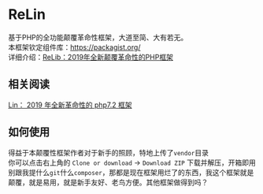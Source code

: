 # ReLin
基于PHP的全功能颠覆革命性框架，大道至简、大有若无。  
本框架钦定组件库：https://packagist.org/  
详细介绍：[ReLib：2019年全新颠覆革命性的PHP框架](https://www.mokeyjay.com/archives/2370)

## 相关阅读
[Lin： 2019 年全新革命性的 php7.2 框架](https://www.v2ex.com/t/531790)  

## 如何使用
得益于本颠覆性框架作者对于新手的照顾，特地上传了`vendor`目录  
你可以点击右上角的 `Clone or download` -> `Download ZIP` 下载并解压，开箱即用  
别跟我提什么`git`什么`composer`，那都是现在框架用烂了的东西，我这个框架就是颠覆，就是易用，就是新手友好、老鸟方便。其他框架做得到吗？  
